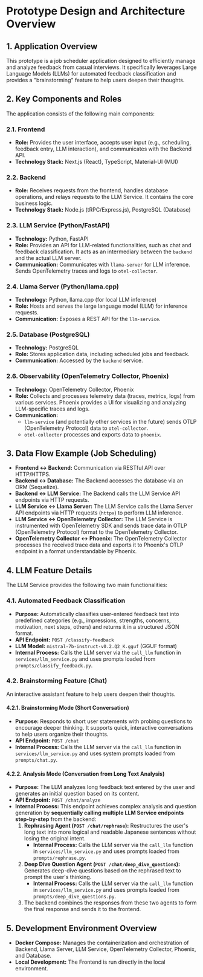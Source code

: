 # Prototype Design and Architecture Overview

## 1. Application Overview

This prototype is a job scheduler application designed to efficiently manage and analyze feedback from casual interviews. It specifically leverages Large Language Models (LLMs) for automated feedback classification and provides a "brainstorming" feature to help users deepen their thoughts.

## 2. Key Components and Roles

The application consists of the following main components:

### 2.1. Frontend
- **Role:** Provides the user interface, accepts user input (e.g., scheduling, feedback entry, LLM interaction), and communicates with the Backend API.
- **Technology Stack:** Next.js (React), TypeScript, Material-UI (MUI)

### 2.2. Backend
- **Role:** Receives requests from the frontend, handles database operations, and relays requests to the LLM Service. It contains the core business logic.
- **Technology Stack:** Node.js (tRPC/Express.js), PostgreSQL (Database)

### 2.3. LLM Service (Python/FastAPI)
- **Technology:** Python, FastAPI
- **Role:** Provides an API for LLM-related functionalities, such as chat and feedback classification. It acts as an intermediary between the `backend` and the actual LLM server.
- **Communication:** Communicates with `llama-server` for LLM inference. Sends OpenTelemetry traces and logs to `otel-collector`.

### 2.4. Llama Server (Python/llama.cpp)
- **Technology:** Python, llama.cpp (for local LLM inference)
- **Role:** Hosts and serves the large language model (LLM) for inference requests.
- **Communication:** Exposes a REST API for the `llm-service`.

### 2.5. Database (PostgreSQL)
- **Technology:** PostgreSQL
- **Role:** Stores application data, including scheduled jobs and feedback.
- **Communication:** Accessed by the `backend` service.

### 2.6. Observability (OpenTelemetry Collector, Phoenix)
- **Technology:** OpenTelemetry Collector, Phoenix
- **Role:** Collects and processes telemetry data (traces, metrics, logs) from various services. Phoenix provides a UI for visualizing and analyzing LLM-specific traces and logs.
- **Communication:**
    - `llm-service` (and potentially other services in the future) sends OTLP (OpenTelemetry Protocol) data to `otel-collector`.
    - `otel-collector` processes and exports data to `phoenix`.

## 3. Data Flow Example (Job Scheduling)

- **Frontend ↔ Backend:** Communication via RESTful API over HTTP/HTTPS.
- **Backend ↔ Database:** The Backend accesses the database via an ORM (Sequelize).
- **Backend ↔ LLM Service:** The Backend calls the LLM Service API endpoints via HTTP requests.
- **LLM Service ↔ Llama Server:** The LLM Service calls the Llama Server API endpoints via HTTP requests (`httpx`) to perform LLM inference.
- **LLM Service ↔ OpenTelemetry Collector:** The LLM Service is instrumented with OpenTelemetry SDK and sends trace data in OTLP (OpenTelemetry Protocol) format to the OpenTelemetry Collector.
- **OpenTelemetry Collector ↔ Phoenix:** The OpenTelemetry Collector processes the received trace data and exports it to Phoenix's OTLP endpoint in a format understandable by Phoenix.

## 4. LLM Feature Details

The LLM Service provides the following two main functionalities:

### 4.1. Automated Feedback Classification
- **Purpose:** Automatically classifies user-entered feedback text into predefined categories (e.g., impressions, strengths, concerns, motivation, next steps, others) and returns it in a structured JSON format.
- **API Endpoint:** `POST /classify-feedback`
- **LLM Model:** `mistral-7b-instruct-v0.2.Q2_K.gguf` (GGUF format)
- **Internal Process:** Calls the LLM server via the `call_llm` function in `services/llm_service.py` and uses prompts loaded from `prompts/classify_feedback.py`.

### 4.2. Brainstorming Feature (Chat)
An interactive assistant feature to help users deepen their thoughts.

#### 4.2.1. Brainstorming Mode (Short Conversation)
- **Purpose:** Responds to short user statements with probing questions to encourage deeper thinking. It supports quick, interactive conversations to help users organize their thoughts.
- **API Endpoint:** `POST /chat`
- **Internal Process:** Calls the LLM server via the `call_llm` function in `services/llm_service.py` and uses system prompts loaded from `prompts/chat.py`.

#### 4.2.2. Analysis Mode (Conversation from Long Text Analysis)
- **Purpose:** The LLM analyzes long feedback text entered by the user and generates an initial question based on its content.
- **API Endpoint:** `POST /chat/analyze`
- **Internal Process:** This endpoint achieves complex analysis and question generation by **sequentially calling multiple LLM Service endpoints step-by-step** from the backend:
    1.  **Rephrasing Agent (`POST /chat/rephrase`):** Restructures the user's long text into more logical and readable Japanese sentences without losing the original intent.
        - **Internal Process:** Calls the LLM server via the `call_llm` function in `services/llm_service.py` and uses prompts loaded from `prompts/rephrase.py`.
    2.  **Deep Dive Question Agent (`POST /chat/deep_dive_questions`):** Generates deep-dive questions based on the rephrased text to prompt the user's thinking.
        - **Internal Process:** Calls the LLM server via the `call_llm` function in `services/llm_service.py` and uses prompts loaded from `prompts/deep_dive_questions.py`.
    3.  The backend combines the responses from these two agents to form the final response and sends it to the frontend.

## 5. Development Environment Overview

- **Docker Compose:** Manages the containerization and orchestration of Backend, Llama Server, LLM Service, OpenTelemetry Collector, Phoenix, and Database.
- **Local Development:** The Frontend is run directly in the local environment.